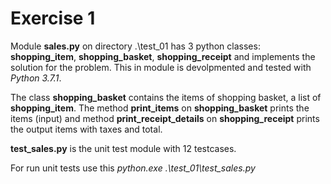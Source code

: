 Exercise 1
==========

Module **sales.py** on directory .\test_01 has 3 python classes: **shopping_item**, **shopping_basket**, **shopping_receipt** and implements the solution for the problem. This in module is devolpmented and tested with *Python 3.7.1*.

The class **shopping_basket** contains the items of shopping basket, a list of **shopping_item**. The method **print_items** on **shopping_basket** prints the items (input) and method **print_receipt_details** on **shopping_receipt** prints the output items with taxes and total. 

**test_sales.py** is the unit test module with 12 testcases.

For run unit tests use this *python.exe .\test_01\test_sales.py*
